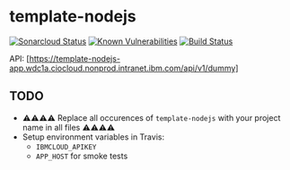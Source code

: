 # template-nodejs

[![Sonarcloud Status](https://sonarcloud.io/api/project_badges/measure?project=gotreasa_template-nodejs&metric=alert_status)](https://sonarcloud.io/dashboard?id=gotreasa_template-nodejs)
[![Known Vulnerabilities](https://snyk.io/test/github/gotreasa/template-nodejs/badge.svg)](https://snyk.io/test/github/gotreasa/template-nodejs)
[![Build Status](https://travis.ibm.com/GOTREASA/template-nodejs.svg?token=qUvyKZdxoFqWxS8YbzZZ&branch=main)](https://travis.ibm.com/GOTREASA/template-nodejs)

API: [https://template-nodejs-app.wdc1a.ciocloud.nonprod.intranet.ibm.com/api/v1/dummy]

## TODO

- ⚠⚠⚠⚠ Replace all occurences of `template-nodejs` with your project name in all files ⚠⚠⚠⚠
- Setup environment variables in Travis:
  - `IBMCLOUD_APIKEY`
  - `APP_HOST` for smoke tests
